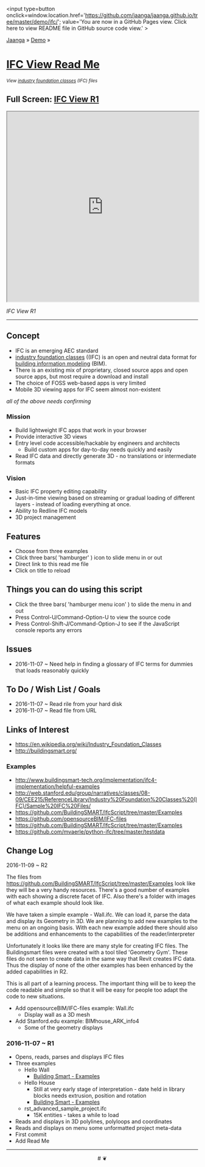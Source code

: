 <span style=display:none; >[You are now in GitHub source code view. Click here to view README file in GitHub Pages view]
( https://jaanga.github.io/demo/ifc/#README.md "View file as a web page." ) </span>
<input type=button onclick=window.location.href='https://github.com/jaanga/jaanga.github.io/tree/master/demo/ifc/';
value='You are now in a GitHub Pages view. Click here to view README file in GitHub source code view.' >

[Jaanga]( https://jaanga.github.io ) &raquo; [Demo]( https://jaanga.github.io/demo ) &raquo;

[IFC View Read Me]( index.html#README.md )
================================================================================

_<small>
View [industry foundation classes]( https://en.wikipedia.org/wiki/Industry_Foundation_Classes ) (IFC) files
</small>_

## Full Screen: [IFC View R1]( https://jaanga.github.io/demo/ifc/ifc-view-r1.html )


<img src="https://cloud.githubusercontent.com/assets/547626/20081479/c0a2ef34-a504-11e6-93d8-e58b4e0d61ed.png" style=display:none; width=800 >


<iframe src=https://jaanga.github.io/demo/ifc/ifc-view-r1.html width=100% height=500px ></iframe>

_IFC View R1_

***


## Concept

* IFC is an emerging AEC standard
* [industry foundation classes]( https://en.wikipedia.org/wiki/Industry_Foundation_Classes ) ((IFC) is an open and neutral data format for [building information modeling]( https://en.wikipedia.org/wiki/Building_information_modeling ) (BIM).
* There is an existing mix of proprietary, closed source apps and open source apps, but most require a download and install
* The choice of FOSS web-based apps is very limited
* Mobile 3D viewing apps for IFC seem almost non-existent

_all of the above needs confirming_

### Mission

* Build lightweight IFC apps that work in your browser
* Provide interactive 3D views
* Entry level code accessible/hackable by engineers and architects
    * Build custom apps for day-to-day needs quickly and easily
* Read IFC data and directly generate 3D - no translations or intermediate formats


### Vision

* Basic IFC property editing capability
* Just-in-time viewing based on streaming or gradual loading of different layers - instead of loading everything at once.
* Ability to Redline IFC models
* 3D project management

## Features

* Choose from three examples
* Click three bars( 'hamburger' ) icon to slide menu in or out
* Direct link to this read me file
* Click on title to reload


## Things you can do using this script


* Click the three bars( 'hamburger menu icon' ) to slide the menu in and out
* Press Control-U/Command-Option-U to view the source code
* Press Control-Shift-J/Command-Option-J to see if the JavaScript console reports any errors


<!--
## Things you can do by editing the code

<iframe src='https://jaanga.github.io/cookbook-html/examples/libraries/ace-editor/ace-view-r1.html#
	http://jaanga.github.io/demo/ifc/index.html' width=100% height=600 ></iframe>

<input type=button onclick=window.location.href='https://github.com/jaanga/jaanga.github.io/tree/master/demo/index.html';
value='Source code listing' >


* Open this file: https://github.com/jaanga/jaanga.github.io/tree/master/cookbook-html/demo/ifc/index.html
* Click the 'Raw' icon and save the raw file to your computer
* Once you've downloaded the file, you can click it to run it.
* Open the file with a text editor
-->

## Issues

* 2016-11-07 ~ Need help in finding a glossary of IFC terms for dummies that loads reasonably quickly


## To Do / Wish List / Goals

* 2016-11-07 ~ Read rile from your hard disk
* 2016-11-07 ~ Read file from URL



## Links of Interest

* https://en.wikipedia.org/wiki/Industry_Foundation_Classes
* http://buildingsmart.org/

### Examples
* http://www.buildingsmart-tech.org/implementation/ifc4-implementation/helpful-examples
* http://web.stanford.edu/group/narratives/classes/08-09/CEE215/ReferenceLibrary/Industry%20Foundation%20Classes%20(IFC)/Sample%20IFC%20Files/
* https://github.com/BuildingSMART/IfcScript/tree/master/Examples
* https://github.com/opensourceBIM/IFC-files
* https://github.com/BuildingSMART/IfcScript/tree/master/Examples
* https://github.com/mvaerle/python-ifc/tree/master/testdata

## Change Log

2016-11-09 ~ R2

The files from https://github.com/BuildingSMART/IfcScript/tree/master/Examples look like they will be a very handy resources.
There's a good number of examples with each showing a discrete facet of IFC.
Also there's a folder with images of what each example should look like.

We have taken a simple example - Wall.ifc. We can load it, parse the data and display its Geometry in 3D.
We are planning to add new examples to the menu on an ongoing basis.
With each new example added there should also be additions and enhancements to the capabilities of the reader/interpreter

Unfortunately it looks like there are many style for creating IFC files.
The Buildingsmart files were created with a tool tiled 'Geometry Gym'.
These files do not seen to create data in the same way that Revit creates IFC data.
Thus the display of none of the other examples has been enhanced by the added capabilities in R2.

This is all part of a learning process.
The important thing will be to keep the code readable and simple so that it will be easy for people too adapt the code to new situations.  


* Add opensourceBIM/IFC-files example: Wall.ifc
    * Display wall as a 3D mesh
* Add Stanford.edu example: BIMhouse_ARK_info4
    * Some of the geometry displays

### 2016-11-07 ~ R1

* Opens, reads, parses and displays IFC files
* Three examples
    * Hello Wall
        * [Building Smart - Examples]( http://www.buildingsmart-tech.org/implementation/ifc4-implementation/helpful-examples )
    * Hello House
        * Still at very early stage of interpretation - date held in library blocks needs extrusion, position and rotation
        * [Building Smart - Examples]( http://www.buildingsmart-tech.org/implementation/ifc4-implementation/helpful-examples )
    * rst_advanced_sample_project.ifc
        * 15K entities - takes a while to load
* Reads and displays in 3D polylines, polyloops and coordinates
* Reads and displays on menu some unformatted project meta-data
* First commit
* Add Read Me


***

<center title='Jaanga ~ your 3D happy place' >
# <a href=javascript:window.scrollTo(0,0); style=text-decoration:none; > ❦ </a>
</center>
